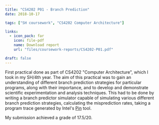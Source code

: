 ```yaml
---
title: "CS4202 P01 - Branch Prediction"
date: 2018-10-17

tags: ["SH coursework", "CS4202 Computer Architecture"]

links:
  - icon_pack: far
    icon: file-pdf
    name: Download report
    url: "files/coursework-reports/CS4202-P01.pdf"

draft: false
---
```


First practical done as part of CS4202 "Computer Architecture", which I took in
my SH/4th year. The aim of this practical was to gain an understanding of
different branch prediction strategies for particular programs, along with their
importance, and to develop and demonstrate scientific experimentation and
analysis techniques. This had to be done by writing a branch predictor simulator
capable of simulating various different branch prediction strategies,
calculating the misprediction rates, taking a program trace generated by Intel's
[Pin](https://software.intel.com/content/www/us/en/develop/articles/pin-a-dynamic-binary-instrumentation-tool.html)
tool.

My submission achieved a grade of 17.5/20.

